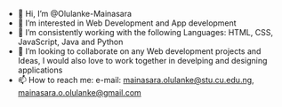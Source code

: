 - 👋 Hi, I’m @Olulanke-Mainasara
- 👀 I’m interested in Web Development and App development
- 🌱 I’m consistently working with the following Languages: HTML, CSS, JavaScript, Java and Python
- 💞️ I’m looking to collaborate on any Web development projects and Ideas, I would also love to work together in develping and designing applications
- 📫 How to reach me: e-mail: mainasara.olulanke@stu.cu.edu.ng, mainasara.o.olulanke@gmail.com

<!---
Olulanke-Mainasara/Olulanke-Mainasara is a ✨ special ✨ repository because its `README.md` (this file) appears on your GitHub profile.
You can click the Preview link to take a look at your changes.
--->

